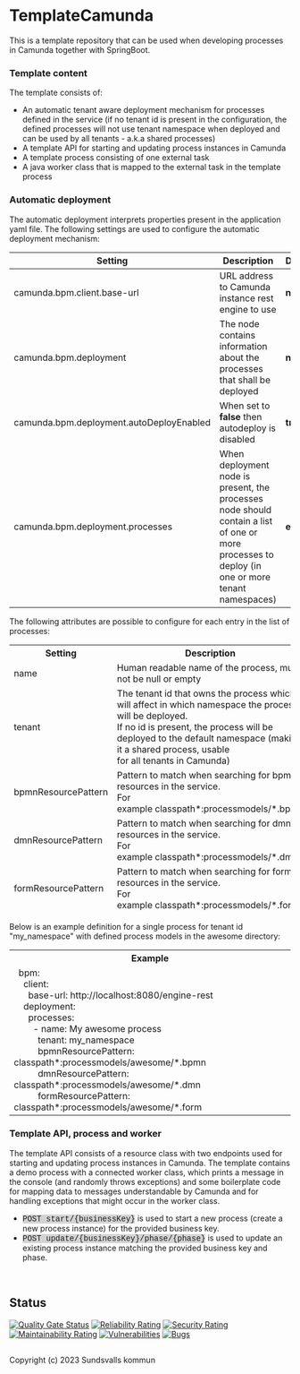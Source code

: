 # TemplateCamunda

<p>This is a template repository that can be used when developing processes in Camunda together with SpringBoot.</p>

<h3>Template content</h3>

<p>The template consists of:</p>

<ul>
	<li>An automatic tenant aware deployment mechanism for processes defined in the service (if no tenant id is present in the configuration, the defined processes will not use tenant namespace when deployed and can be used by all tenants - a.k.a shared processes)</li>
	<li>A template API for starting and updating process instances in Camunda</li>
	<li>A template process consisting of one external task</li>
	<li>A java worker class that is mapped to the external task in the template process</li>
</ul>

<h3>Automatic deployment</h3>

<p>The automatic deployment interprets properties present in the application yaml file. The following settings are used to configure the automatic deployment mechanism:</p>

<table class="settings">
	<thead>
		<tr>
			<th>Setting</th>
			<th>Description</th>
			<th>Default&nbsp;value</th>
		</tr>
	</thead>
	<tbody>
		<tr>
			<td class="code">camunda.bpm.client.base-url</td>
			<td>URL address to Camunda instance rest engine to use</td>
			<td><strong>null</strong></td>
		</tr>
		<tr>
			<td class="code">camunda.bpm.deployment</td>
			<td>The node contains information about the processes that shall be deployed</td>
			<td><strong>null</strong></td>
		</tr>
		<tr>
			<td class="code">camunda.bpm.deployment.autoDeployEnabled</td>
			<td>When set to <strong>false</strong> then autodeploy is disabled</td>
			<td><strong>true</strong></td>
		</tr>
		<tr>
			<td class="code">camunda.bpm.deployment.processes</td>
			<td>When deployment node is present, the processes node should contain a list<br />
			of one or more processes to deploy (in one or more tenant namespaces)</td>
			<td><strong>emtpy list</strong></td>
		</tr>
	</tbody>
</table>

<p>The following attributes are possible to configure for each entry in the list of processes:</p>

<table class="settings">
	<thead>
		<tr>
			<th>Setting</th>
			<th>Description</th>
			<th>Default&nbsp;value</th>
		</tr>
		<tr>
			<td class="code">name</td>
			<td>Human readable name of the process, must not be null or empty</td>
			<td><strong>null</strong></td>
		</tr>
		<tr>
			<td class="code">tenant</td>
			<td>
				The tenant id that owns the process which will affect in which namespace the process will be deployed.<br />
				If no id is present, the process will be deployed to the default namespace (making it a shared process, usable<br />
				for all tenants in Camunda)
			</td>
			<td><strong>null</strong></td>
		</tr>
		<tr>
			<td class="code">bpmnResourcePattern</td>
			<td>
				Pattern to match when searching for bpmn resources in the service.<br />
				For example&nbsp;<span class="code">classpath*:processmodels/*.bpmn</span>
			</td>
			<td><strong>classpath*:**/*.bpmn</strong></td>
		</tr>
		<tr>
			<td class="code">dmnResourcePattern</td>
			<td>
				Pattern to match when searching for dmn resources in the service.<br />
				For example&nbsp;<span class="code">classpath*:processmodels/*.dmn</span>
			</td>
			<td><strong>classpath*:**/*.dmn</strong></td>
		</tr>
		<tr>
			<td class="code">formResourcePattern</td>
			<td>
				Pattern to match when searching for form resources in the service.<br />
				For example&nbsp;<span class="code">classpath*:processmodels/*.form</span>
			</td>
			<td><strong>classpath*:**/*.form</strong></td>
		</tr>
	</thead>
</table>

<p>Below is an example definition for a single process for tenant id "my_namespace" with defined process models in the awesome directory:</p>

<table class="settings">
	<tbody>
		<tr>
			<th>
				Example
			</th>
		</tr>
		<tr>
			<td class="code">
			<span class="code">
				&nbsp; bpm:<br />
				&nbsp; &nbsp; client:<br />
				&nbsp; &nbsp; &nbsp; base-url: http://localhost:8080/engine-rest<br />
				&nbsp; &nbsp; deployment:<br />
				&nbsp; &nbsp; &nbsp; processes:<br />
				&nbsp; &nbsp; &nbsp; &nbsp; - name: My awesome process<br />
				&nbsp; &nbsp; &nbsp; &nbsp; &nbsp; tenant: my_namespace<br />
				&nbsp; &nbsp; &nbsp; &nbsp; &nbsp; bpmnResourcePattern: classpath*:processmodels/awesome/*.bpmn<br />
				&nbsp; &nbsp; &nbsp; &nbsp; &nbsp; dmnResourcePattern: classpath*:processmodels/awesome/*.dmn<br />
				&nbsp; &nbsp; &nbsp; &nbsp; &nbsp; formResourcePattern: classpath*:processmodels/awesome/*.form
			</span>
			</td>
		</tr>
	</tbody>
</table>

<h3>Template API, process and worker</h3>

<p>The template API consists of a resource class with two endpoints used for starting and updating process instances in Camunda. The template contains a demo process with a connected worker class, which prints a message in the console (and randomly throws exceptions) and some boilerplate code for mapping data to messages understandable by Camunda and for handling exceptions that might occur in the worker class.</p>

<ul>
	<li>
		<span style="font-family:Courier New,Courier,monospace; background-color:#D3D3D3;">POST&nbsp;start/{businessKey}</span> is used to start a new process (create a new process instance) for the provided business key.
	</li>
	<li>
		<span style="font-family:Courier New,Courier,monospace; background-color:#D3D3D3;">POST&nbsp;update/{businessKey}/phase/{phase}</span> is used to update an existing process instance matching the provided business key and phase.
	</li>
</ul>
<p>&nbsp;</p>

## Status

[![Quality Gate Status](https://sonarcloud.io/api/project_badges/measure?project=Sundsvallskommun_template-camunda&metric=alert_status)](https://sonarcloud.io/summary/overall?id=Sundsvallskommun_template-camunda)
[![Reliability Rating](https://sonarcloud.io/api/project_badges/measure?project=Sundsvallskommun_template-camunda&metric=reliability_rating)](https://sonarcloud.io/summary/overall?id=Sundsvallskommun_template-camunda)
[![Security Rating](https://sonarcloud.io/api/project_badges/measure?project=Sundsvallskommun_template-camunda&metric=security_rating)](https://sonarcloud.io/summary/overall?id=Sundsvallskommun_template-camunda)
[![Maintainability Rating](https://sonarcloud.io/api/project_badges/measure?project=Sundsvallskommun_template-camunda&metric=sqale_rating)](https://sonarcloud.io/summary/overall?id=Sundsvallskommun_template-camunda)
[![Vulnerabilities](https://sonarcloud.io/api/project_badges/measure?project=Sundsvallskommun_template-camunda&metric=vulnerabilities)](https://sonarcloud.io/summary/overall?id=Sundsvallskommun_template-camunda)
[![Bugs](https://sonarcloud.io/api/project_badges/measure?project=Sundsvallskommun_template-camunda&metric=bugs)](https://sonarcloud.io/summary/overall?id=Sundsvallskommun_template-camunda)

## 

Copyright (c) 2023 Sundsvalls kommun
